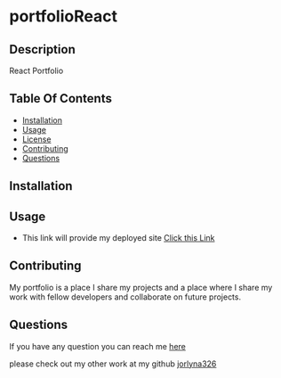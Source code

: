 
# portfolioReact
  

## Description

React Portfolio

## Table Of Contents

- [Installation](#installation)
- [Usage](#usage)
- [License](#license)
- [Contributing](#contributing)
- [Questions](#questions)


## Installation


## Usage
* This link will provide my deployed site
[Click this Link](https://jorlynapujols-portfolio.netlify.app/)

## Contributing
My portfolio is a place I share my projects and a place where I share my work with fellow developers and collaborate on future projects.



## Questions

If you have any question you can reach me [here](jorlyna326@gmail.com)

please check out my other work at my github [jorlyna326](https://github.com/jorlyna326)
